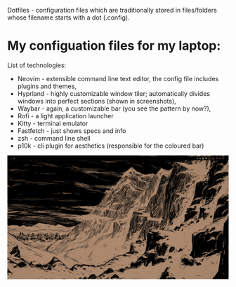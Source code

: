 Dotfiles - configuration files which are traditionally stored in files/folders whose filename starts with a dot (.config).

# My configuation files for my laptop:

List of technologies:
- Neovim - extensible command line text editor, the config file includes plugins and themes,
- Hyprland - highly customizable window tiler; automatically divides windows into perfect sections (shown in screenshots),
- Waybar - again, a customizable bar (you see the pattern by now?),
- Rofi - a light application launcher
- Kitty - terminal emulator
- Fastfetch - just shows specs and info
- zsh - command line shell
- p10k - cli plugin for aesthetics (responsible for the coloured bar)

![example1](https://github.com/c6rg0/Dotfiles/blob/main/Pictures/example1.png)
